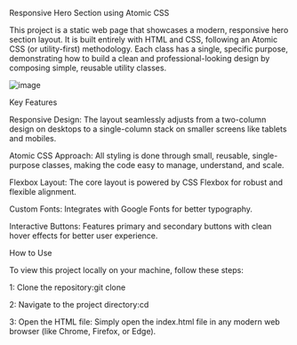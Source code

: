 Responsive Hero Section using Atomic CSS

This project is a static web page that showcases a modern, responsive hero section layout. It is built entirely with HTML and CSS, following an Atomic CSS (or utility-first) methodology. Each class has a single, specific purpose, demonstrating how to build a clean and professional-looking design by composing simple, reusable utility classes.

![image](<img width="1890" height="916" alt="Image" src="https://github.com/user-attachments/assets/afd93607-df7a-4ab2-a445-2b253709c8ab" />)

Key Features

Responsive Design: The layout seamlessly adjusts from a two-column design on desktops to a single-column stack on smaller screens like tablets and mobiles.

Atomic CSS Approach: All styling is done through small, reusable, single-purpose classes, making the code easy to manage, understand, and scale.

Flexbox Layout: The core layout is powered by CSS Flexbox for robust and flexible alignment.

Custom Fonts: Integrates with Google Fonts for better typography.

Interactive Buttons: Features primary and secondary buttons with clean hover effects for better user experience.


How to Use

 To view this project locally on your machine, follow these steps:

1: Clone the repository:git clone <your-repository-url>

2: Navigate to the project directory:cd <your-repository-directory>

3: Open the HTML file:
Simply open the index.html file in any modern web browser (like Chrome, Firefox, or Edge).
